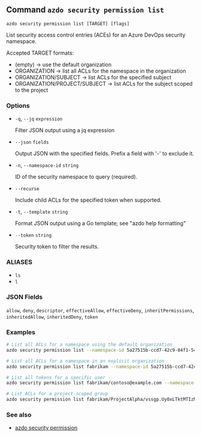 ## Command `azdo security permission list`

```
azdo security permission list [TARGET] [flags]
```

List security access control entries (ACEs) for an Azure DevOps security namespace.

Accepted TARGET formats:
  - (empty)                        → use the default organization
  - ORGANIZATION                   → list all ACLs for the namespace in the organization
  - ORGANIZATION/SUBJECT           → list ACLs for the specified subject
  - ORGANIZATION/PROJECT/SUBJECT   → list ACLs for the subject scoped to the project


### Options


* `-q`, `--jq` `expression`

	Filter JSON output using a jq expression

* `--json` `fields`

	Output JSON with the specified fields. Prefix a field with &#39;-&#39; to exclude it.

* `-n`, `--namespace-id` `string`

	ID of the security namespace to query (required).

* `--recurse`

	Include child ACLs for the specified token when supported.

* `-t`, `--template` `string`

	Format JSON output using a Go template; see &#34;azdo help formatting&#34;

* `--token` `string`

	Security token to filter the results.


### ALIASES

- `ls`
- `l`

### JSON Fields

`allow`, `deny`, `descriptor`, `effectiveAllow`, `effectiveDeny`, `inheritPermissions`, `inheritedAllow`, `inheritedDeny`, `token`

### Examples

```bash
# List all ACLs for a namespace using the default organization
azdo security permission list --namespace-id 5a27515b-ccd7-42c9-84f1-54c998f03866

# List all ACLs for a namespace in an explicit organization
azdo security permission list fabrikam --namespace-id 5a27515b-ccd7-42c9-84f1-54c998f03866

# List all tokens for a specific user
azdo security permission list fabrikam/contoso@example.com --namespace-id 5a27515b-ccd7-42c9-84f1-54c998f03866

# List ACLs for a project-scoped group
azdo security permission list fabrikam/ProjectAlpha/vssgp.Uy0xLTktMTIzNDU2 --namespace-id 5a27515b-ccd7-42c9-84f1-54c998f03866 --recurse
```

### See also

* [azdo security permission](./azdo_security_permission.md)
